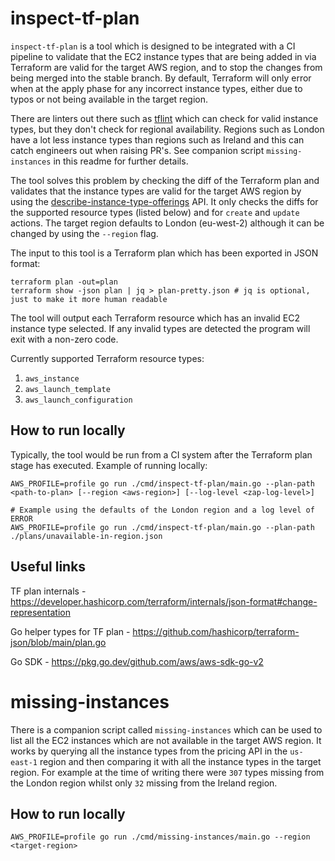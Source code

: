 # inspect-tf-plan

`inspect-tf-plan` is a tool which is designed to be integrated with a CI pipeline to validate that the EC2 instance types
that are being added in via Terraform are valid for the target AWS region, and to stop the changes from being merged into the stable branch. 
By default, Terraform will only error when at the apply
phase for any incorrect instance types, either due to typos or not being available in the target region.

There are linters out there such as [tflint](https://github.com/terraform-linters/tflint) which can check for valid instance types,
but they don't check for regional availability. Regions such as London have a lot less instance types than regions such as Ireland
and this can catch engineers out when raising PR's. See companion script `missing-instances` in this readme for further details.

The tool solves this problem by checking the diff of the Terraform plan and validates that the
instance types are valid for the target AWS region by using the [describe-instance-type-offerings](https://docs.aws.amazon.com/cli/latest/reference/ec2/describe-instance-type-offerings.html) API.
It only checks the diffs for the supported resource types (listed below) and for `create` and `update` actions.
The target region defaults to London (eu-west-2) although it can be changed by using the `--region` flag.

The input to this tool is a Terraform plan which has been exported in JSON format:
```shell
terraform plan -out=plan
terraform show -json plan | jq > plan-pretty.json # jq is optional, just to make it more human readable
```

The tool will output each Terraform resource which has an invalid EC2 instance type selected. If any invalid types are detected
the program will exit with a non-zero code. 

Currently supported Terraform resource types:
1. `aws_instance`
2. `aws_launch_template`
3. `aws_launch_configuration`

## How to run locally
Typically, the tool would be run from a CI system after the Terraform plan stage has executed. Example of running locally:
```shell
AWS_PROFILE=profile go run ./cmd/inspect-tf-plan/main.go --plan-path <path-to-plan> [--region <aws-region>] [--log-level <zap-log-level>]

# Example using the defaults of the London region and a log level of ERROR
AWS_PROFILE=profile go run ./cmd/inspect-tf-plan/main.go --plan-path ./plans/unavailable-in-region.json
```


## Useful links
TF plan internals - https://developer.hashicorp.com/terraform/internals/json-format#change-representation

Go helper types for TF plan - https://github.com/hashicorp/terraform-json/blob/main/plan.go

Go SDK - https://pkg.go.dev/github.com/aws/aws-sdk-go-v2


# missing-instances

There is a companion script called `missing-instances` which can be used to list all the EC2 instances which are not available in the
target AWS region. It works by querying all the instance types from the pricing API in the `us-east-1` region and then comparing it with
all the instance types in the target region. For example at the time of writing there were `307` types missing from the London region
whilst only `32` missing from the Ireland region.

## How to run locally
```shell
AWS_PROFILE=profile go run ./cmd/missing-instances/main.go --region <target-region>
```
